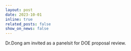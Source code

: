 ```yaml
---
layout: post
date: 2023-10-01
inline: true
related_posts: false
show_on_news: false
---
```


Dr.Dong am invited as a panelsit for DOE proposal review.
